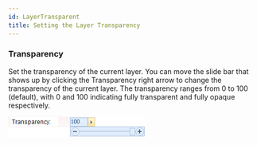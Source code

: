 ```yaml
---
id: LayerTransparent
title: Setting the Layer Transparency
---  
```



### Transparency

Set the transparency of the current layer. You can move the slide bar that shows up by clicking the Transparency right arrow to change the transparency of the current layer. The transparency ranges from 0 to 100 (default), with 0 and 100 indicating fully transparent and fully opaque respectively.

![](img-en/Transparent.png)  